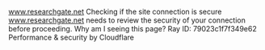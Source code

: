 www.researchgate.net
Checking if the site connection is secure
www.researchgate.net needs to review the security of your connection before proceeding.
Why am I seeing this page? 
Ray ID: 79023c1f7f349e62
Performance & security by Cloudflare